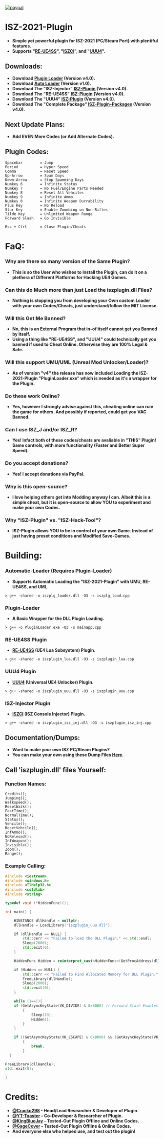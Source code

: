 [![paypal](https://github.com/Cracko298/ISZ-2021-Plugin/blob/main/payp.png)](https://www.paypal.me/cracko298)

# ISZ-2021-Plugin
- **Simple yet powerful plugin for ISZ-2021 (PC/Steam Port) with plentiful features.**
- **Supports "[RE-UE4SS](https://github.com/UE4SS-RE/RE-UE4SS)", "[ISZCI](https://github.com/ISZ-Hacker-Organization/ISZ-VS-Injector)", and "[UUU4](https://framedsc.com/GeneralGuides/universal_ue4_consoleunlocker.htm)".**

## Downloads:
- **Download [Plugin Loader](https://github.com/Cracko298/ISZ-2021-Plugin/releases/download/v4/PluginLoader.exe) (Version v4.0).**
- **Download [Auto Loader](https://github.com/Cracko298/ISZ-2021-Plugin/releases/download/v4/iszplg_loader.dll) (Version v1.0).**
- **Download The "ISZ-Injector" [ISZ-Plugin](https://github.com/Cracko298/ISZ-2021-Plugin/releases/download/v4/iszplugin_isz_inj.dll) (Version v4.0).**
- **Download The "RE-UE4SS" [ISZ-Plugin](https://github.com/Cracko298/ISZ-2021-Plugin/releases/download/v4/iszplugin_lua.dll) (Version v4.0).**
- **Download The "UUU4" [ISZ-Plugin](https://github.com/Cracko298/ISZ-2021-Plugin/releases/download/v4/iszplugin_uuu.dll) (Version v4.0).**
- **Download The "Complete Package" [ISZ-Plugin-Packages](https://github.com/Cracko298/ISZ-2021-Plugin/releases/download/v4/iszplugin_package.zip) (Version v4.0).**

## Next Update Plans:
- **Add EVEN More Codes (or Add Alternate Codes).**

## Plugin Codes:
```
Spacebar        = Jump
Period          = Hyper Speed
Comma           = Reset Speed
Up-Arrow        = Spam Days
Down-Arrow      = Stop Spamming Days
Numkey 6        = Infinite Status
Numkey 7        = No Fuel/Engine Parts Needed
Numkey 8        = Reset All Vehciles
Numkey 9        = Infinite Ammo
Numkey 0        = Infinite Weapon Durrability
Plus Key        = No Reload
Star Key        = Enable Zoombing on Non-Rifles
Tilde Key       = Unlimited Weapon Range
Forward Slash   = Go Invisible

Esc + Ctrl      = Close Plugin/Cheats
```

# FaQ:
### Why are there so many version of the Same Plugin?
- **This is so the User who wishes to Install the Plugin, can do it on a plethera of Different Platforms for Hacking UE4 Games.**

### Can this do Much more than just Load the iszplugin.dll Files?
- **Nothing is stopping you from developing your Own custom Loader with your own Codes/Cheats, just understand/follow the MIT License.**

### Will this Get Me Banned?
- **No, this is an External Program that in-of itself cannot get you Banned by itself.**
- **Using a thing like "RE-UE4SS", and "UUU4" could technically get you banned if used to Cheat Online. Otherwise they are 100% Legal & Safe.**

### Will this support UMU/UML (Unreal Mod Unlocker/Loader)?
- **As of version "v4" the release has now included Loading the ISZ-2021-Plugin "PluginLoader.exe" which is needed as it's a wrapper for the Plugin.**

### Do these work Online?
- **Yes, however I strongly advise against this, cheating online can ruin the game for others. And possibly if reported, could get you VAC Banned.**

### Can I use ISZ_J and/or ISZ_R?
- **Yes! Infact both of these codes/cheats are avaliable in "THIS" Plugin! Same controls, with more functionality (Faster and Better Super Speed).**

### Do you accept donations?
- **Yes! I accept donations via PayPal.**

### Why is this open-source?
- **I love helping others get into Modding anyway I can. Albeit this is a simple cheat, but it is open-source to allow YOU to experiment and make your own Codes.**

### Why "ISZ-Plugin" vs. "ISZ-Hack-Tool"?
- **ISZ-Plugin allows YOU to be in control of your own Game. Instead of just having preset conditions and Modified Save-Games.**

# Building:

### Automatic-Loader (Requires Plugin-Loader)
- **Supports Automatic Loading the "ISZ-2021-Plugin" with UMU, RE-UE4SS, and UML.**
```
> g++ -shared -o iszplg_loader.dll -O3 -s iszplg_load.cpp
```
### Plugin-Loader
- **A Basic Wrapper for the DLL Plugin Loading.**
```
> g++ -o PluginLoader.exe -O3 -s mainapp.cpp
```
### RE-UE4SS Plugin
- **[RE-UE4SS](https://github.com/UE4SS-RE/RE-UE4SS) (UE4 Lua Subsystem) Plugin.**
```
> g++ -shared -o iszplugin_lua.dll -O3 -s iszplugin_lua.cpp
```
### UUU4 Plugin
- **[UUU4](https://framedsc.com/GeneralGuides/universal_ue4_consoleunlocker.htm) (Universal UE4 Unlocker) Plugin.**
```
> g++ -shared -o iszplugin_uuu.dll -O3 -s iszplugin_uuu.cpp
```
### ISZ-Injector Plugin
- **[ISZCI](https://github.com/ISZ-Hacker-Organization/ISZ-VS-Injector) (ISZ Console Injector) Plugin.**
```
> g++ -shared -o iszplugin_isz_inj.dll -O3 -s iszplugin_isz_inj.cpp
```

## Documentation/Dumps:
- **Want to make your own ISZ PC/Steam Plugins?**
- **You can make your own using these Dump Files [Here](https://github.com/Cracko298/ISZ-Cheat-Sheet).**

## Call 'iszplugin.dll' files Yourself:
### Function Names:
```
Credits();
Jumping();
Walkspeed();
ResetWalk();
FastTime();
NormalTime();
Status();
Vehcile();
ResetVehcile();
InfAmmo();
NoReleoad();
InfWeapon();
Invisible();
Zoom();
Range();
```

### Example Calling:
```cpp
#include <iostream>
#include <windows.h>
#include <TlHelp32.h>
#include <cstdlib>
#include <string>

typedef void (*HiddenFunc)();

int main() {

    HINSTANCE dllHandle = nullptr;
    dllHandle = LoadLibrary("iszplugin_uuu.dll");

    if (dllHandle == NULL) {
        std::cerr << "Failed to load the DLL Plugin." << std::endl;
        Sleep(2000);
        std::exit(0);
    }

    HiddenFunc Hidden = reinterpret_cast<HiddenFunc>(GetProcAddress(dllHandle, "Invisible"));

    if (Hidden == NULL) {
        std::cerr << "Failed to Find Allocated Memory for DLL Plugin." << std::endl;
        FreeLibrary(dllHandle);
        Sleep(2000);
        std::exit(0);
    }

    while (1==1){
    if (GetAsyncKeyState(VK_DIVIDE) & 0x8000) // Forward Slash Enables Invisibility
        {
            Sleep(10);
            Hidden();
        }
    }

    if ((GetAsyncKeyState(VK_ESCAPE) & 0x8000) && (GetAsyncKeyState(VK_CONTROL) & 0x8000))
        {
            break;
        }
  }

FreeLibrary(dllHandle);
std::exit(0);

}

```


# Credits:
- **[@Cracko298](https://github.com/Cracko298) - Head/Lead Researcher & Developer of Plugin.**
- **[@YT-Toaster](https://github.com/YT-Toaster) - Co-Developer & Researcher of Plugin.**
- **[@KingBlueJay](https://github.com/Kingbluejay) - Tested-Out Plugin Offline and Online Codes.**
- **[@GageCover](https://github.com/gagec0420) - Tested-Out Plugin Offline & Online Codes.**
- **And everyone else who helped use, and test out the plugin!**

